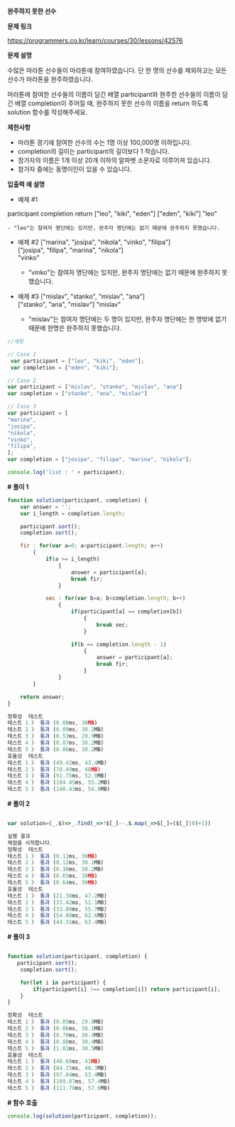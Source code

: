 **완주하지 못한 선수**

**문제 링크**

https://programmers.co.kr/learn/courses/30/lessons/42576

**문제 설명**

수많은 마라톤 선수들이 마라톤에 참여하였습니다. 
단 한 명의 선수를 제외하고는 모든 선수가 마라톤을 완주하였습니다.

마라톤에 참여한 선수들의 이름이 담긴 배열 participant와 
완주한 선수들의 이름이 담긴 배열 completion이 주어질 때, 
완주하지 못한 선수의 이름을 return 하도록 solution 함수를 작성해주세요.

**제한사항**

- 마라톤 경기에 참여한 선수의 수는 1명 이상 100,000명 이하입니다.
- completion의 길이는 participant의 길이보다 1 작습니다.
- 참가자의 이름은 1개 이상 20개 이하의 알파벳 소문자로 이루어져 있습니다.
- 참가자 중에는 동명이인이 있을 수 있습니다.


**입출력 예 설명**

- 예제 #1

participant	            completion	        return
["leo", "kiki", "eden"]	["eden", "kiki"]	"leo"

    - "leo"는 참여자 명단에는 있지만, 완주자 명단에는 없기 때문에 완주하지 못했습니다.

- 예제 #2
["marina", "josipa", "nikola", "vinko", "filipa"]	
["josipa", "filipa", "marina", "nikola"]	
"vinko"
    - "vinko"는 참여자 명단에는 있지만, 
완주자 명단에는 없기 때문에 완주하지 못했습니다.

- 예제 #3
["mislav", "stanko", "mislav", "ana"]	
["stanko", "ana", "mislav"]	
"mislav"
    - "mislav"는 참여자 명단에는 두 명이 있지만, 
완주자 명단에는 한 명밖에 없기 때문에 한명은 완주하지 못했습니다.

```js
//세팅

// Case 1
 var participant = ["leo", "kiki", "eden"];
 var completion = ["eden", "kiki"];

// Case 2
var participant = ["mislav", "stanko", "mislav", "ana"]
var completion = ["stanko", "ana", "mislav"]

// Case 3
var participant = [
"marina",
"josipa",
"nikola",
"vinko",
"filipa",
];
var completion = ["josipa", "filipa", "marina", "nikola"];

console.log('list : ' + participant);
```

**# 풀이 1**

```js
function solution(participant, completion) {
    var answer = '';
    var i_length = completion.length;

    participant.sort();
    completion.sort();

    fir : for(var a=0; a<participant.length; a++)
        {
            if(a >= i_length)
                {
                    answer = participant[a];
                    break fir;
                }

            sec : for(var b=a; b<completion.length; b++)
                {
                    if(participant[a] == completion[b])
                        {
                            break sec;
                        }

                    if(b == completion.length - 1)
                        {
                            answer = participant[a];
                            break fir;
                        }
                }
        }

    return answer;
}

정확성  테스트
테스트 1 〉	통과 (0.08ms, 30MB)
테스트 2 〉	통과 (0.09ms, 30.2MB)
테스트 3 〉	통과 (0.53ms, 29.9MB)
테스트 4 〉	통과 (0.87ms, 30.2MB)
테스트 5 〉	통과 (0.86ms, 30.2MB)
효율성  테스트
테스트 1 〉	통과 (49.42ms, 43.4MB)
테스트 2 〉	통과 (78.49ms, 48MB)
테스트 3 〉	통과 (91.75ms, 52.9MB)
테스트 4 〉	통과 (104.45ms, 55.2MB)
테스트 5 〉	통과 (140.43ms, 54.8MB)

```

**# 풀이 2**
```js

var solution=(_,$)=>_.find(_=>!$[_]--,$.map(_=>$[_]=($[_]|0)+1))

실행 결과
채점을 시작합니다.
정확성  테스트
테스트 1 〉	통과 (0.11ms, 30MB)
테스트 2 〉	통과 (0.12ms, 30.1MB)
테스트 3 〉	통과 (0.38ms, 30.2MB)
테스트 4 〉	통과 (0.65ms, 30MB)
테스트 5 〉	통과 (0.64ms, 30MB)
효율성  테스트
테스트 1 〉	통과 (21.38ms, 47.2MB)
테스트 2 〉	통과 (33.42ms, 51.1MB)
테스트 3 〉	통과 (33.00ms, 55.7MB)
테스트 4 〉	통과 (54.80ms, 62.6MB)
테스트 5 〉	통과 (44.31ms, 63.4MB)

```
**# 풀이 3**

```js

function solution(participant, completion) {
   participant.sort();
    completion.sort();

    for(let i in participant) {
        if(participant[i] !== completion[i]) return participant[i];
    }
}

정확성  테스트
테스트 1 〉	통과 (0.05ms, 29.9MB)
테스트 2 〉	통과 (0.06ms, 30.1MB)
테스트 3 〉	통과 (0.70ms, 30.4MB)
테스트 4 〉	통과 (0.80ms, 30.4MB)
테스트 5 〉	통과 (1.01ms, 30.5MB)
효율성  테스트
테스트 1 〉	통과 (48.68ms, 41MB)
테스트 2 〉	통과 (84.15ms, 48.3MB)
테스트 3 〉	통과 (97.84ms, 53.4MB)
테스트 4 〉	통과 (109.07ms, 57.4MB)
테스트 5 〉	통과 (111.70ms, 57.6MB)

```

**# 함수 호출**
```js
console.log(solution(participant, completion));
```